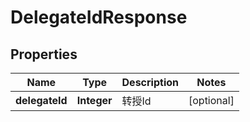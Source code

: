 
# DelegateIdResponse

## Properties
Name | Type | Description | Notes
------------ | ------------- | ------------- | -------------
**delegateId** | **Integer** | 转授Id |  [optional]



